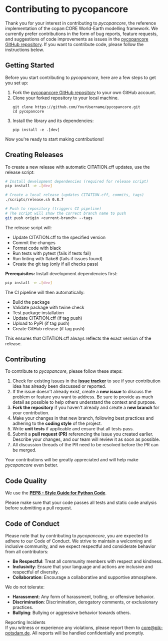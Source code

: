 # Contributing to pycopancore

Thank you for your interest in contributing to *pycopancore*, the reference implementation of the copan:CORE World-Earth modelling framework.
We currently prefer contributions in the form of bug reports, feature requests,
and suggestions of code improvements as issues in the
[pycopancore GitHub repository](https://github.com/pik-copan/pycopancore/issues).
If you want to contribute code, please follow the instructions below.


## Getting Started

Before you start contributing to *pycopancore*, here are a few steps to get you
set up:

1. Fork the [pycopancore GitHub repository](https://github.com/pik-copan/pycopancore)
to your own GitHub account.
2. Clone your forked repository to your local machine.
   ```shell
   git clone https://github.com/YourUsername/pycopancore.git
   cd pycopancore
   ```
3. Install the library and its dependencies:
   ```shell
   pip install -e .[dev]
   ```

Now you're ready to start making contributions!

## Creating Releases

To create a new release with automatic CITATION.cff updates, use the release script:

```bash
# Install development dependencies (required for release script)
pip install -e .[dev]

# Create a local release (updates CITATION.cff, commits, tags)
./scripts/release.sh 0.8.7

# Push to repository (triggers CI pipeline)
# The script will show the correct branch name to push
git push origin <current-branch> --tags
```

The release script will:
- Update CITATION.cff to the specified version
- Commit the changes
- Format code with black
- Run tests with pytest (fails if tests fail)
- Run linting with flake8 (fails if issues found)
- Create the git tag (only if all checks pass)

**Prerequisites:** Install development dependencies first:
```bash
pip install -e .[dev]
```

The CI pipeline will then automatically:
- Build the package
- Validate package with twine check
- Test package installation
- Update CITATION.cff (if tag push)
- Upload to PyPI (if tag push)
- Create GitHub release (if tag push)

This ensures that CITATION.cff always reflects the exact version of the release.

## Contributing

To contribute to *pycopancore*, please follow these steps:

1. Check for existing issues in the
[**issue tracker**](https://github.com/pik-copan/pycopancore/issues) to see if
your contribution idea has already been discussed or reported.
2. If the issue doesn't already exist, create a **new issue** to discuss the
problem or feature you want to address. Be sure to provide as much detail as
possible to help others understand the context and purpose.
3. **Fork the repository** if you haven't already and create a **new branch**
for your contribution.
4. Make your changes in that new branch, following best practices and
adhering to the **coding style** of the project.
5. Write **unit tests** if applicable and ensure that all tests pass.
6. Submit a **pull request (PR)** referencing the issue you created earlier.
Describe your changes, and our team will review it as soon as possible.
7. All discussion threads of the PR need to be resolved before the PR can be merged.

Your contributions will be greatly appreciated and will help make *pycopancore*
even better.

## Code Quality
We use the
[**PEP8 - Style Guide for Python Code**](https://peps.python.org/pep-0008/).

Please make sure that your code passes all tests and static code analysis before
submitting a pull request.

## Code of Conduct

Please note that by contributing to *pycopancore*, you are expected to adhere to
our Code of Conduct. We strive to maintain a welcoming and inclusive community,
and we expect respectful and considerate behavior from all contributors:
* **Be Respectful**: Treat all community members with respect and kindness.
* **Inclusivity**: Ensure that your language and actions are inclusive and
respectful of diversity.
* **Collaboration**: Encourage a collaborative and supportive atmosphere.

We do not tolerate:
* **Harassment**: Any form of harassment, trolling, or offensive behavior.
* **Discrimination**: Discrimination, derogatory comments, or exclusionary
practices.
* **Bullying**: Bullying or aggressive behavior towards others.

Reporting Incidents  
If you witness or experience any violations, please report them to
[core@pik-potsdam.de](mailto:core@pik-potsdam.de).
All reports will be handled confidentially and promptly.
